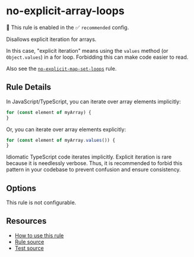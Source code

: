 # no-explicit-array-loops

💼 This rule is enabled in the ✅ `recommended` config.

Disallows explicit iteration for arrays.

<!-- end auto-generated rule header -->

In this case, "explicit iteration" means using the `values` method (or `Object.values`) in a for loop. Forbidding this can make code easier to read.

Also see the [`no-explicit-map-set-loops`](no-explicit-map-set-loops.md) rule.

## Rule Details

In JavaScript/TypeScript, you can iterate over array elements implicitly:

```ts
for (const element of myArray) {
}
```

Or, you can iterate over array elements explicitly:

```ts
for (const element of myArray.values()) {
}
```

Idiomatic TypeScript code iterates implicitly. Explicit iteration is rare because it is needlessly verbose. Thus, it is recommended to forbid this pattern in your codebase to prevent confusion and ensure consistency.

## Options

This rule is not configurable.

## Resources

- [How to use this rule](https://complete-ts.github.io/eslint-plugin-complete)
- [Rule source](https://github.com/complete-ts/complete/blob/main/packages/eslint-plugin-complete/src/rules/no-explicit-array-loops.ts)
- [Test source](https://github.com/complete-ts/complete/blob/main/packages/eslint-plugin-complete/tests/rules/no-explicit-array-loops.test.ts)

